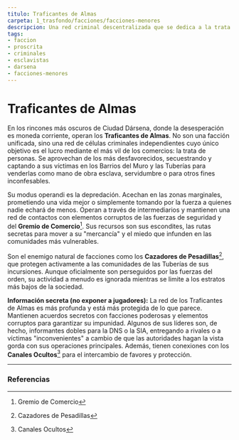 ```yaml
---
titulo: Traficantes de Almas
carpeta: 1_trasfondo/facciones/facciones-menores
descripcion: Una red criminal descentralizada que se dedica a la trata de personas en Dársena, explotando a los más desfavorecidos para venderlos como mano de obra no registrada o para fines ilícitos.
tags:
- faccion
- proscrita
- criminales
- esclavistas
- darsena
- facciones-menores
---
```


# Traficantes de Almas

En los rincones más oscuros de Ciudad Dársena, donde la desesperación es moneda corriente, operan los **Traficantes de Almas**. No son una facción unificada, sino una red de células criminales independientes cuyo único objetivo es el lucro mediante el más vil de los comercios: la trata de personas. Se aprovechan de los más desfavorecidos, secuestrando y captando a sus víctimas en los Barrios del Muro y las Tuberías para venderlas como mano de obra esclava, servidumbre o para otros fines inconfesables.

Su modus operandi es la depredación. Acechan en las zonas marginales, prometiendo una vida mejor o simplemente tomando por la fuerza a quienes nadie echará de menos. Operan a través de intermediarios y mantienen una red de contactos con elementos corruptos de las fuerzas de seguridad y del **Gremio de Comercio**[^gremio]. Sus recursos son sus escondites, las rutas secretas para mover a su "mercancía" y el miedo que infunden en las comunidades más vulnerables.

Son el enemigo natural de facciones como los **Cazadores de Pesadillas**[^cazadores], que protegen activamente a las comunidades de las Tuberías de sus incursiones. Aunque oficialmente son perseguidos por las fuerzas del orden, su actividad a menudo es ignorada mientras se limite a los estratos más bajos de la sociedad.

**Información secreta (no exponer a jugadores):** La red de los Traficantes de Almas es más profunda y está más protegida de lo que parece. Mantienen acuerdos secretos con facciones poderosas y elementos corruptos para garantizar su impunidad. Algunos de sus líderes son, de hecho, informantes dobles para la DNS o la SIA, entregando a rivales o a víctimas "inconvenientes" a cambio de que las autoridades hagan la vista gorda con sus operaciones principales. Además, tienen conexiones con los **Canales Ocultos**[^canales] para el intercambio de favores y protección.

---

### Referencias

[^cazadores]: Cazadores de Pesadillas
[^gremio]: Gremio de Comercio
[^canales]: Canales Ocultos 